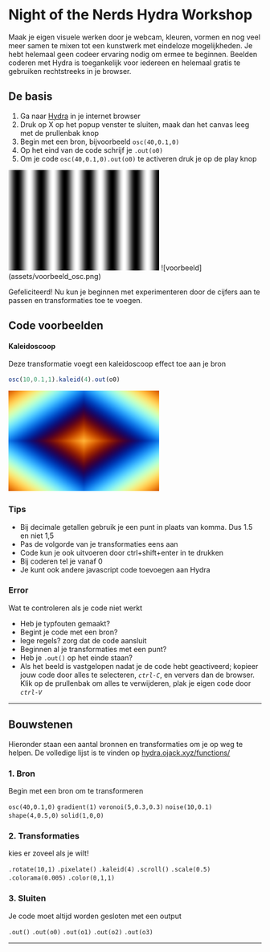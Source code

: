 # Night of the Nerds Hydra Workshop

Maak je eigen visuele werken door je webcam, kleuren, vormen en nog veel meer samen te mixen tot een kunstwerk met eindeloze mogelijkheden.
Je hebt helemaal geen codeer ervaring nodig om ermee te beginnen. Beelden coderen met Hydra is toegankelijk voor iedereen en helemaal gratis te gebruiken rechtstreeks in je browser.

## De basis

 1. Ga naar [Hydra](https://hydra.ojack.xyz/) in je internet browser
 2. Druk op X op het popup venster te sluiten, maak dan het canvas leeg met de prullenbak knop
 3. Begin met een bron, bijvoorbeeld `osc(40,0.1,0)`
 4. Op het eind van de code schrijf je `.out(o0)`
 5. Om je code `osc(40,0.1,0).out(o0)` te activeren druk je op de play knop 

<img src="/assets/voorbeeld_osc.png" alt="osc">
![voorbeeld](assets/voorbeeld_osc.png)
 
Gefeliciteerd! Nu kun je beginnen met experimenteren door de cijfers aan te passen en transformaties toe te voegen.





## Code voorbeelden

#### Kaleidoscoop
Deze transformatie voegt een kaleidoscoop effect toe aan je bron

```javascript
osc(10,0.1,1).kaleid(4).out(o0)
```
![voorbeeld](/assets/voorbeeld.png)

### Tips
- Bij decimale getallen gebruik je een punt in plaats van komma. Dus 1.5 en niet 1,5
- Pas de volgorde van je transformaties eens aan 
- Code kun je ook uitvoeren door ctrl+shift+enter in te drukken
- Bij coderen tel je vanaf 0
- Je kunt ook andere javascript code toevoegen aan Hydra

### Error

Wat te controleren als je code niet werkt

- Heb je typfouten gemaakt?
- Begint je code met een bron?
- lege regels? zorg dat de code aansluit
- Beginnen al je transformaties met een punt?
- Heb je `.out()` op het einde staan?
- Als het beeld is vastgelopen nadat je de code hebt geactiveerd; kopieer jouw code door alles te selecteren, *`ctrl-C`*, en ververs dan de browser. Klik op de prullenbak om  alles te verwijderen, plak je eigen code door *`ctrl-V`*  

---

## Bouwstenen

Hieronder staan een aantal bronnen en transformaties om je op weg te helpen. De volledige lijst is te vinden op [hydra.ojack.xyz/functions/](https://hydra-functions.vercel.app/)

### 1. Bron 
Begin met een bron om te transformeren

`osc(40,0.1,0)`
`gradient(1)`
`voronoi(5,0.3,0.3)`
`noise(10,0.1)`
`shape(4,0.5,0)`
`solid(1,0,0)`

### 2. Transformaties 
kies er zoveel als je wilt!

`.rotate(10,1)`
`.pixelate()`
`.kaleid(4)`
`.scroll()`
`.scale(0.5)`
`.colorama(0.005)`
`.color(0,1,1)`

### 3. Sluiten
Je code moet altijd worden gesloten met een output

`.out()`
`.out(o0)`
`.out(o1)`
`.out(o2)`
`.out(o3)`

---


